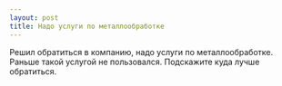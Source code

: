 ```yaml
---
layout: post 
title: Надо услуги по металлообработке 
--- 
```

Решил обратиться в компанию, надо услуги по металлообработке. Раньше такой услугой не пользовался. Подскажите куда лучше обратиться.